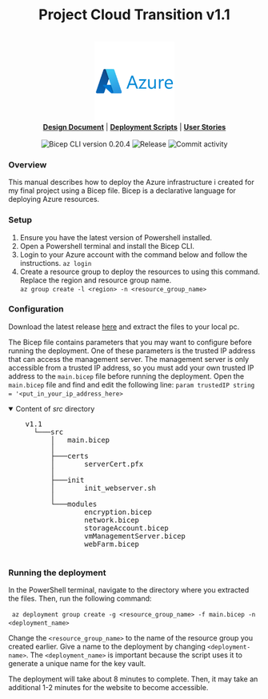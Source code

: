 <h1 align="center">Project Cloud Transition v1.1</h1>
<p align="center">
  <i></i>
  <br/>
  <img width="160" src="https://github.com/techgrounds/techgrounds-kaman/blob/main/00_includes/azure-original-wordmark.svg"/>
  <br/>

  <b>
  <a href="https://github.com/techgrounds/techgrounds-kaman/blob/main/10_Project/v1.1/docs/design%20documentation.md">Design Document</a></b> | <b><a href="https://github.com/techgrounds/techgrounds-kaman/tree/main/10_Project/v1.0%20mvp/src">Deployment Scripts</a></b> | <b><a href="https://github.com/techgrounds/techgrounds-kaman/blob/main/10_Project/v1.1/docs/user_stories.md">User Stories</a>
  </b>
  <br/>
  <br/>
  <a><img src="https://img.shields.io/badge/Bicep_CLI-0.20.4-green?style=flat-square" alt="Bicep CLI version 0.20.4">
  </a> <a><img src="https://img.shields.io/github/v/release/techgrounds/techgrounds-kaman?style=flat-square" alt="Release"></a> <a><img src="https://img.shields.io/github/commit-activity/w/techgrounds/techgrounds-kaman?style=flat-square" alt="Commit activity"></a>
</p>


### Overview

This manual describes how to deploy the Azure infrastructure i created for my final project using a Bicep file. Bicep is a declarative language for deploying Azure resources.

### Setup
1. Ensure you have the latest version of Powershell installed. 
2. Open a Powershell terminal and install the Bicep CLI.
3. Login to your Azure account with the command below and follow the instructions.
  `az login`
4. Create a resource group to deploy the resources to using this command. Replace the region and resource group name.  
  `az group create -l <region> -n <resource_group_name>`


### Configuration
Download the latest release [here](https://github.com/techgrounds/techgrounds-kaman/releases) and extract the files to your local pc.

The Bicep file contains parameters that you may want to configure before running the deployment. One of these parameters is the trusted IP address that can access the management server. The management server is only accessible from a trusted IP address, so you must add your own trusted IP address to the `main.bicep` file before running the deployment.
Open the `main.bicep` file and find and edit the following line:
`param trustedIP string = '<put_in_your_ip_address_here>`

<details open>
  <summary>Content of <i>src</i> directory</summary>
  <p>
    <pre>
    v1.1
      └───src
          │   main.bicep
          │
          ├───certs
          │       serverCert.pfx
          │
          ├───init
          │       init_webserver.sh
          │
          └───modules
                  encryption.bicep
                  network.bicep
                  storageAccount.bicep
                  vmManagementServer.bicep
                  webFarm.bicep
    </pre>
</p>
</details>


### Running the deployment
In the PowerShell terminal, navigate to the directory where you extracted the files. Then, run the following command:

` az deployment group create -g <resource_group_name> -f main.bicep -n <deployment_name>`

Change the `<resource_group_name>` to the name of the resource group you created earlier. Give a name to the deployment by changing `<deployment-name>`. The `<deployment_name>` is important because the script uses it to generate a unique name for the key vault.

The deployment will take about 8 minutes to complete. Then, it may take an additional 1-2 minutes for the website to become accessible.